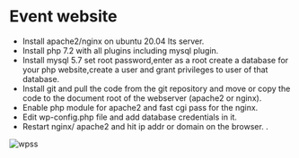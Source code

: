 # Event website

- Install apache2/nginx on ubuntu 20.04 lts server.
- Install php 7.2 with all plugins including mysql plugin.
- Install mysql 5.7 set root password,enter as a root create a database for your php website,create a user and grant privileges to user of that database.
- Install git and pull the code from the git repository and move or copy the code to the document root of the webserver (apache2 or nginx). 
- Enable php module for apache2 and fast cgi pass for the nginx. 
- Edit wp-config.php file and add database credentials in it.
- Restart nginx/ apache2 and hit ip addr or domain on the browser. .

![wpss](https://user-images.githubusercontent.com/113520851/207797922-df825db9-3af9-48d8-9992-b1f3c5b39d5c.png)








